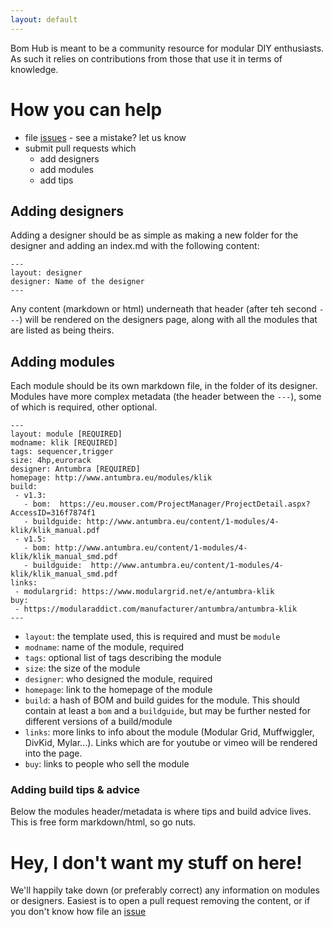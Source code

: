 ```yaml
---
layout: default
---
```

Bom Hub is meant to be a community resource for modular DIY enthusiasts. As such it relies on contributions from those that use it in terms of knowledge.

# How you can help

 * file [issues][issues] - see a mistake? let us know
 * submit pull requests which
    * add designers
    * add modules
    * add tips

## Adding designers

Adding a designer should be as simple as making a new folder for the designer and adding an index.md with the following content:

```
---
layout: designer
designer: Name of the designer
---
```

Any content (markdown or html) underneath that header (after teh second `---`) will be rendered on the designers page, along with all the modules that are listed as being theirs.

## Adding modules

Each module should be its own markdown file, in the folder of its designer. Modules have more complex metadata (the header between the `---`), some of which is required, other optional. 

```
---
layout: module [REQUIRED]
modname: klik [REQUIRED]
tags: sequencer,trigger
size: 4hp,eurorack
designer: Antumbra [REQUIRED]
homepage: http://www.antumbra.eu/modules/klik
build:
 - v1.3: 
   - bom:  https://eu.mouser.com/ProjectManager/ProjectDetail.aspx?AccessID=316f7874f1
   - buildguide: http://www.antumbra.eu/content/1-modules/4-klik/klik_manual.pdf
 - v1.5:
   - bom: http://www.antumbra.eu/content/1-modules/4-klik/klik_manual_smd.pdf
   - buildguide:  http://www.antumbra.eu/content/1-modules/4-klik/klik_manual_smd.pdf
links:
 - modulargrid: https://www.modulargrid.net/e/antumbra-klik
buy:
 - https://modularaddict.com/manufacturer/antumbra/antumbra-klik
---
```

 * `layout`: the template used, this is required and must be `module`
 * `modname`: name of the module, required
 * `tags`: optional list of tags describing the module
 * `size`: the size of the module
 * `designer`: who designed the module, required
 * `homepage`: link to the homepage of the module
 * `build`: a hash of BOM and build guides for the module. This should contain at least a `bom` and a `buildguide`, but may be further nested for different versions of a build/module
 * `links`: more links to info about the module (Modular Grid, Muffwiggler, DivKid, Mylar...). Links which are for youtube or vimeo will be rendered into the page.
 * `buy`: links to people who sell the module 

### Adding build tips & advice
Below the modules header/metadata is where tips and build advice lives. This is free form markdown/html, so go nuts. 

# Hey, I don't want my stuff on here!
We'll happily take down (or preferably correct) any information on modules or designers. Easiest is to open a pull request removing the content, or if you don't know how file an [issue][issues]


[issues]: https://github.com/bomhub/issues